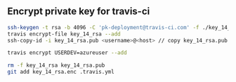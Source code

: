 Encrypt private key for travis-ci
-------------------------

```sh
ssh-keygen -t rsa -b 4096 -C 'pk-deployment@travis-ci.com' -f ./key_14_rsa
travis encrypt-file key_14_rsa --add
ssh-copy-id -i key_14_rsa.pub <username>@<host> // copy key_14_rsa.pub to server (file ~/.ssh/authorized_keys/)

travis encrypt USERDEV=azureuser --add

rm -f key_14_rsa key_14_rsa.pub
git add key_14_rsa.enc .travis.yml
```
